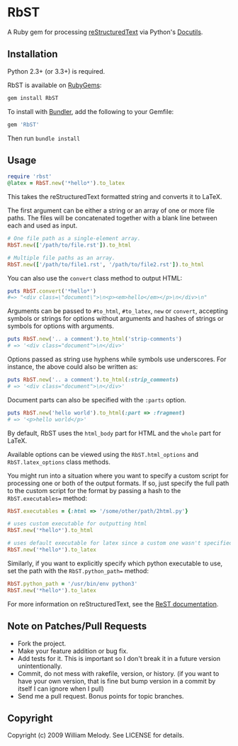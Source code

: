 # RbST

A Ruby gem for processing
[reStructuredText](https://en.wikipedia.org/wiki/ReStructuredText) via Python's
[Docutils](https://pypi.org/project/docutils/).

## Installation

Python 2.3+ (or 3.3+) is required.

RbST is available on [RubyGems](https://rubygems.org/gems/RbST):

```bash
gem install RbST
```

To install with [Bundler](https://bundler.io/), add the following to your Gemfile:

```ruby
gem 'RbST'
```

Then run `bundle install`

## Usage

```ruby
require 'rbst'
@latex = RbST.new('*hello*').to_latex
```

This takes the reStructuredText formatted string and converts it to LaTeX.

The first argument can be either a string or an array of one or more file
paths. The files will be concatenated together with a blank line between
each and used as input.

```ruby
# One file path as a single-element array.
RbST.new(['/path/to/file.rst']).to_html

# Multiple file paths as an array.
RbST.new(['/path/to/file1.rst', '/path/to/file2.rst']).to_html
```

You can also use the `convert` class method to output HTML:

```ruby
puts RbST.convert('*hello*')
#=> "<div class=\"document\">\n<p><em>hello</em></p>\n</div>\n"
```

Arguments can be passed to `#to_html`, `#to_latex`, `new` or `convert`,
accepting symbols or strings for options without arguments and hashes of
strings or symbols for options with arguments.

```ruby
puts RbST.new('.. a comment').to_html('strip-comments')
# => '<div class="document">\n</div>'
```

Options passed as string use hyphens while symbols use underscores. For
instance, the above could also be written as:

```ruby
puts RbST.new('.. a comment').to_html(:strip_comments)
# => '<div class="document">\n</div>'
```

Document parts can also be specified with the `:parts` option.

```ruby
puts RbST.new('hello world').to_html(:part => :fragment)
# => '<p>hello world</p>'
```

By default, RbST uses the `html_body` part for HTML and the `whole` part
for LaTeX.

Available options can be viewed using the `RbST.html_options` and
`RbST.latex_options` class methods.

You might run into a situation where you want to specify a custom script for
processing one or both of the output formats. If so, just specify the full
path to the custom script for the format by passing a hash to the
`RbST.executables=` method:

```ruby
RbST.executables = {:html => '/some/other/path/2html.py'}

# uses custom executable for outputting html
RbST.new('*hello*').to_html

# uses default executable for latex since a custom one wasn't specified
RbST.new('*hello*').to_latex
```

Similarly, if you want to explicitly specify which python executable to
use, set the path with the `RbST.python_path=` method:

```ruby
RbST.python_path = '/usr/bin/env python3'
RbST.new('*hello*').to_latex
```

For more information on reStructuredText, see the
[ReST documentation](http://docutils.sourceforge.net/rst.html).

## Note on Patches/Pull Requests

- Fork the project.
- Make your feature addition or bug fix.
- Add tests for it. This is important so I don't break it in a future version
  unintentionally.
- Commit, do not mess with rakefile, version, or history. (if you want to have
  your own version, that is fine but bump version in a commit by itself I can
  ignore when I pull)
- Send me a pull request. Bonus points for topic branches.

## Copyright

Copyright (c) 2009 William Melody. See LICENSE for details.
